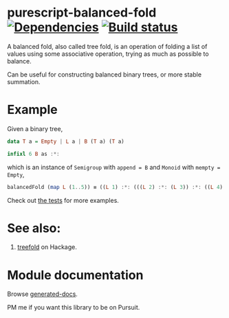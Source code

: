 # purescript-balanced-fold [![Dependencies](https://img.shields.io/librariesio/github/klntsky/purescript-balanced-fold.svg)](https://libraries.io/github/klntsky/purescript-balanced-fold) [![Build status](https://travis-ci.org/klntsky/purescript-balanced-fold.svg?branch=master)](https://travis-ci.org/klntsky/purescript-balanced-fold)


A balanced fold, also called tree fold, is an operation of folding a list of values using some associative operation, trying as much as possible to balance.

Can be useful for constructing balanced binary trees, or more stable summation.

# Example

Given a binary tree,

```purescript
data T a = Empty | L a | B (T a) (T a)

infixl 6 B as :*:
```

which is an instance of `Semigroup` with `append = B` and `Monoid` with `mempty = Empty`,

```purescript
balancedFold (map L (1..5)) ≡ ((L 1) :*: (((L 2) :*: (L 3)) :*: ((L 4) :*: (L 5))))
```

Check out [the tests](test/TestMain.purs) for more examples.

# See also:

1. [treefold](http://hackage.haskell.org/package/treefold) on Hackage.

# Module documentation

Browse [generated-docs](generated-docs/Data/BalancedFold.md).

PM me if you want this library to be on Pursuit.
